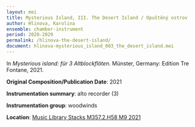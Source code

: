 ```yaml
---
layout: mei
title: Mysterious Island, III. The Desert Island / Opuštěný ostrov
author: Hlinova, Karolina
ensemble: chamber-instrument 
period: 2020-2029
permalink: /hlinova-the-desert-island/
document: hlinova-mysterious_island_003_the_desert_island.mei
---
```


In *Mysterious island: für 3 Altblockflöten.* Münster, Germany: Edition Tre Fontane, 2021.

**Original Composition/Publication Date**: 2021

**Instrumentation summary**: alto recorder (3) 

**Instrumentation group**: woodwinds

**Location**: <a href="https://tufts.primo.exlibrisgroup.com/permalink/01TUN_INST/1kc9gia/alma991018809058903851" target="_blank">Music Library Stacks M357.2.H58 M9 2021</a>